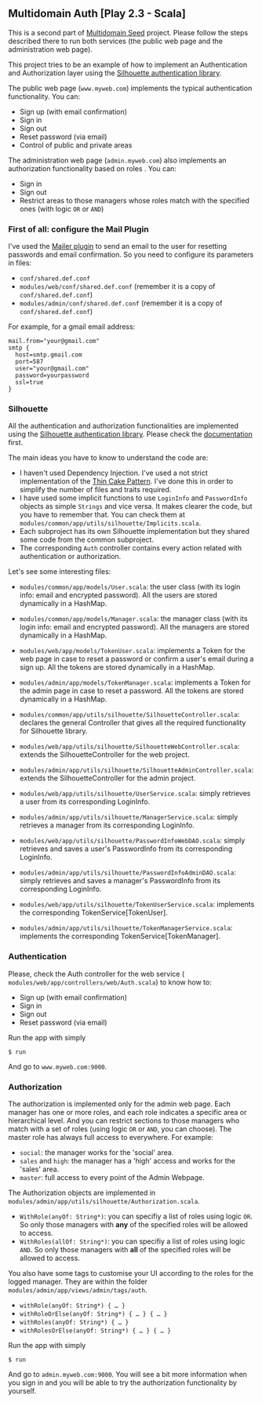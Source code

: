 ## Multidomain Auth [Play 2.3 - Scala]

This is a second part of [Multidomain Seed](https://github.com/adrianhurt/play-multidomain-seed) project. Please follow the steps described there to run both services (the public web page and the administration web page).

This project tries to be an example of how to implement an Authentication and Authorization layer using the [Silhouette authentication library](http://silhouette.mohiva.com).

The public web page (`www.myweb.com`) implements the typical authentication functionality. You can:

* Sign up (with email confirmation)
* Sign in
* Sign out
* Reset password (via email)
* Control of public and private areas

The administration web page (`admin.myweb.com`) also implements an authorization functionality based on roles . You can:

* Sign in
* Sign out
* Restrict areas to those managers whose roles match with the specified ones (with logic `OR` or `AND`)

### First of all: configure the Mail Plugin

I've used the [Mailer plugin](https://github.com/typesafehub/play-plugins/tree/master/mailer) to send an email to the user for resetting passwords and email confirmation. So you need to configure its parameters in files:

* `conf/shared.def.conf`
* `modules/web/conf/shared.def.conf` (remember it is a copy of `conf/shared.def.conf`)
* `modules/admin/conf/shared.def.conf` (remember it is a copy of `conf/shared.def.conf`)

For example, for a gmail email address:

    mail.from="your@gmail.com"
    smtp {
      host=smtp.gmail.com
      port=587
      user="your@gmail.com"
      password=yourpassword
      ssl=true
    }

### Silhouette

All the authentication and authorization functionalities are implemented using the [Silhouette authentication library](http://silhouette.mohiva.com). Please check the [documentation](http://docs.silhouette.mohiva.com/en/latest/) first.

The main ideas you have to know to understand the code are:

* I haven't used Dependency Injection. I've used a not strict implementation of the [Thin Cake Pattern](http://www.warski.org/blog/2014/02/using-scala-traits-as-modules-or-the-thin-cake-pattern/). I've done this in order to simplify the number of files and traits required.
* I have used some implicit functions to use `LoginInfo` and `PasswordInfo` objects as simple `Strings` and vice versa. It makes clearer the code, but you have to remember that. You can check them at `modules/common/app/utils/silhouette/Implicits.scala`.
* Each subproject has its own Silhouette implementation but they shared some code from the common subproject.
* The corresponding `Auth` controller contains every action related with authentication or authorization.

Let's see some interesting files:

* `modules/common/app/models/User.scala`:  the user class (with its login info: email and encrypted password). All the users are stored dynamically in a HashMap.
* `modules/common/app/models/Manager.scala`:  the manager class (with its login info: email and encrypted password). All the managers are stored dynamically in a HashMap.

* `modules/web/app/models/TokenUser.scala`:  implements a Token for the web page in case to reset a password or confirm a user's email during a sign up. All the tokens are stored dynamically in a HashMap.
* `modules/admin/app/models/TokenManager.scala`:  implements a Token for the admin page in case to reset a password. All the tokens are stored dynamically in a HashMap.

* `modules/common/app/utils/silhouette/SilhouetteController.scala`:  declares the general Controller that gives all the required functionality for Silhouette library.
* `modules/web/app/utils/silhouette/SilhouetteWebController.scala`:  extends the SilhouetteController for the web project.
* `modules/admin/app/utils/silhouette/SilhouetteAdminController.scala`:  extends the SilhouetteController for the admin project.

* `modules/web/app/utils/silhouette/UserService.scala`:  simply retrieves a user from its corresponding LoginInfo.
* `modules/admin/app/utils/silhouette/ManagerService.scala`:  simply retrieves a manager from its corresponding LoginInfo.

* `modules/web/app/utils/silhouette/PasswordInfoWebDAO.scala`:  simply retrieves and saves a user's PasswordInfo from its corresponding LoginInfo.
* `modules/admin/app/utils/silhouette/PasswordInfoAdminDAO.scala`:  simply retrieves and saves a manager's PasswordInfo from its corresponding LoginInfo.

* `modules/web/app/utils/silhouette/TokenUserService.scala`:  implements the corresponding TokenService[TokenUser].
* `modules/admin/app/utils/silhouette/TokenManagerService.scala`:  implements the corresponding TokenService[TokenManager].


### Authentication

Please, check the Auth controller for the web service ( `modules/web/app/controllers/web/Auth.scala`) to know how to:

* Sign up (with email confirmation)
* Sign in
* Sign out
* Reset password (via email)

Run the app with simply

    $ run

And go to `www.myweb.com:9000`.

### Authorization

The authorization is implemented only for the admin web page. Each manager has one or more roles, and each role indicates a specific area or hierarchical level. And you can restrict sections to those managers who match with a set of roles (using logic `OR` or `AND`, you can choose). The master role has always full access to everywhere. For example:

* `social`: the manager works for the 'social' area.
* `sales` and `high`: the manager has a 'high' access and works for the 'sales' area.
* `master`: full access to every point of the Admin Webpage.

The Authorization objects are implemented in `modules/admin/app/utils/silhouette/Authorization.scala`.

* `WithRole(anyOf: String*)`: you can specifiy a list of roles using logic `OR`. So only those managers with __any__ of the specified roles will be allowed to access.
* `WithRoles(allOf: String*)`: you can specifiy a list of roles using logic `AND`. So only those managers with __all__ of the specified roles will be allowed to access.

You also have some tags to customise your UI according to the roles for the logged manager. They are within the folder `modules/admin/app/views/admin/tags/auth`.

* `withRole(anyOf: String*) { … }`
* `withRoleOrElse(anyOf: String*) { … } { … }`
* `withRoles(anyOf: String*) { … }`
* `withRolesOrElse(anyOf: String*) { … } { … }`

Run the app with simply

    $ run

And go to `admin.myweb.com:9000`. You will see a bit more information when you sign in and you will be able to try the authorization functionality by yourself.
